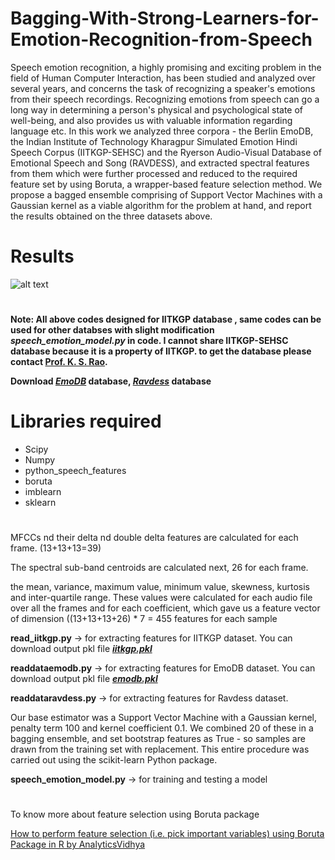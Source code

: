 # Bagging-With-Strong-Learners-for-Emotion-Recognition-from-Speech

Speech emotion recognition, a highly promising and exciting problem in the field of Human Computer Interaction, has been studied and analyzed over several years, and concerns the task of recognizing a speaker's emotions from their speech recordings. Recognizing emotions from speech can go a long way in determining a person's physical and psychological state of well-being, and also provides us with valuable information regarding language etc. In this work we analyzed three corpora - the Berlin EmoDB, the Indian Institute of Technology Kharagpur Simulated Emotion Hindi Speech Corpus (IITKGP-SEHSC) and the Ryerson Audio-Visual Database of Emotional Speech and Song (RAVDESS), and extracted spectral features from them which were further processed and reduced to the required feature set by using Boruta, a wrapper-based feature selection method. We propose a bagged ensemble comprising of Support Vector Machines with a Gaussian kernel as a viable algorithm for the problem at hand, and report the results obtained on the three datasets above.

# Results

![alt text](https://github.com/cpankajr/Bagging-With-Strong-Learners-for-Emotion-Recognition-from-Speech/blob/master/results.png)

#
**Note: All above codes designed for IITKGP database , same codes can be used for other databses with slight modification _speech_emotion_model.py_ in code. I cannot share IITKGP-SEHSC database because it is a property of IITKGP. to get the database please contact [Prof. K. S. Rao](http://cse.iitkgp.ac.in/~ksrao/).**

**Download [_EmoDB_](https://drive.google.com/open?id=16LtD3SQuMral216YyB6pyRd6DXHWhWTX) database, [_Ravdess_](https://drive.google.com/drive/folders/118PZOuTN_2a-PwyQS1ZDZ7ZjnNoSoOS9?usp=sharing) database**

# Libraries required 

 - Scipy
 - Numpy
 - python_speech_features 
 - boruta
 - imblearn
 - sklearn

#
MFCCs nd their delta nd double delta features are calculated for each frame. (13+13+13=39)

The spectral sub-band centroids are calculated next, 26 for each frame.

the mean, variance, maximum value, minimum value, skewness, kurtosis and inter-quartile range. These values were calculated for each audio file over all the frames and for each coefficient, which gave us a feature vector of dimension \((13+13+13+26) * 7 = 455 features for each sample

**read_iitkgp.py** -> for extracting features for IITKGP dataset. You can download output pkl file [**_iitkgp.pkl_**](https://drive.google.com/file/d/13zgi98yDhnyfItsExnnRy3m8xRWzncQ8/view?usp=sharing)

**readdataemodb.py** ->	for extracting features for EmoDB dataset. You can download output pkl file [**_emodb.pkl_**](https://drive.google.com/file/d/11lHqfcD4r99RfR275r2RZiJnDfL1fngt/view?usp=sharing)

**readdataravdess.py** -> for extracting features for Ravdess dataset.

Our base estimator was a Support Vector Machine with a Gaussian kernel, penalty term 100 and kernel coefficient 0.1. We combined 20 of these in a bagging ensemble, and set bootstrap features as True - so samples are drawn from the training set with replacement. This entire procedure was carried out using the scikit-learn Python package.

**speech_emotion_model.py** -> for training and testing a model

#

To know more about feature selection using Boruta package

[How to perform feature selection (i.e. pick important variables) using Boruta Package in R by AnalyticsVidhya](https://www.analyticsvidhya.com/blog/2016/03/select-important-variables-boruta-package/)


